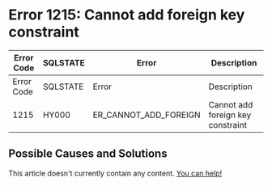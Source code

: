 
# Error 1215: Cannot add foreign key constraint


| Error Code | SQLSTATE | Error | Description |
| --- | --- | --- | --- |
| Error Code | SQLSTATE | Error | Description |
| 1215 | HY000 | ER_CANNOT_ADD_FOREIGN | Cannot add foreign key constraint |




## Possible Causes and Solutions


This article doesn't currently contain any content. [You can help!](/kb/en/writing-and-editing-knowledge-base-articles/)


